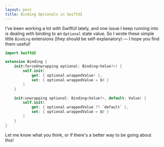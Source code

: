 ```yaml
---
layout: post
title: Binding Optionals in SwiftUI
---
```


I’ve been working a lot with SwiftUI lately, and one issue I keep running into is dealing with binding to an `Optional` state value. So I wrote these simple little `Binding` extensions (they should be self-explanatory) — I hope you find them useful!

```swift
import SwiftUI

extension Binding {
    init(forceUnwrapping optional: Binding<Value?>) {
        self.init(
            get: { optional.wrappedValue! },
            set: { optional.wrappedValue = $0 }
        )
    }

    init(unwrapping optional: Binding<Value?>, default: Value) {
        self.init(
            get: { optional.wrappedValue ?? `default` },
            set: { optional.wrappedValue = $0 }
        )
    }
}
```

Let me know what you think, or if there's a better way to be going about this!
